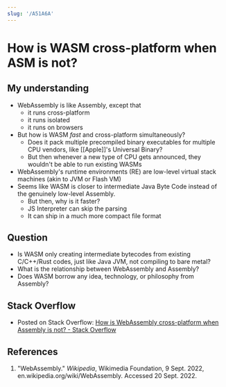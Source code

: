 ```yaml
---
slug: '/A51A6A'
---
```


# How is WASM cross-platform when ASM is not?

## My understanding

- WebAssembly is like Assembly, except that
  - it runs cross-platform
  - it runs isolated
  - it runs on browsers
- But how is WASM _fast_ and cross-platform simultaneously?
  - Does it pack multiple precompiled binary executables for multiple CPU vendors, like [[Apple]]'s Universal Binary?
  - But then whenever a new type of CPU gets announced, they wouldn't be able to run existing WASMs
- WebAssembly's runtime environments (RE) are low-level virtual stack machines (akin to JVM or Flash VM)
- Seems like WASM is closer to intermediate Java Byte Code instead of the genuinely low-level Assembly.
  - But then, why is it faster?
  - JS Interpreter can skip the parsing
  - It can ship in a much more compact file format

## Question

- Is WASM only creating intermediate bytecodes from existing C/C++/Rust codes, just like Java JVM, not compiling to bare metal?
- What is the relationship between WebAssembly and Assembly?
- Does WASM borrow any idea, technology, or philosophy from Assembly?

## Stack Overflow

- Posted on Stack Overflow: [How is WebAssembly cross-platform when Assembly is not? - Stack Overflow](https://stackoverflow.com/questions/73790881/how-is-webassembly-cross-platform-when-assembly-is-not)

## References

1. "WebAssembly." _Wikipedia_, Wikimedia Foundation, 9 Sept. 2022, en.wikipedia.org/wiki/WebAssembly. Accessed 20 Sept. 2022.
